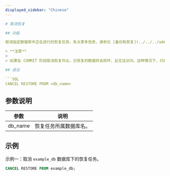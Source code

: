 ```yaml
---
displayed_sidebar: "Chinese"
---

# 取消恢复

## 功能

取消指定数据库中正在进行的恢复任务。有关更多信息，请参见 [备份和恢复](../../../administration/Backup_and_restore.md)。

> **注意**
>
> 如果在 COMMIT 阶段取消恢复作业，已恢复的数据将会损坏，且无法访问。这种情况下，只能通过再次执行恢复操作，并等待作业完成。

## 语法

```SQL
CANCEL RESTORE FROM <db_name>
```

## 参数说明

| **参数** | **说明**               |
| -------- | ---------------------- |
| db_name  | 恢复任务所属数据库名。 |

## 示例

示例一：取消 `example_db` 数据库下的恢复任务。

```SQL
CANCEL RESTORE FROM example_db;
```